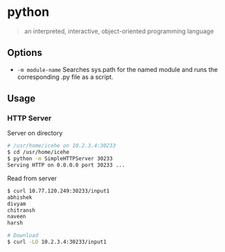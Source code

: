# python

> an interpreted, interactive, object-oriented programming language

## Options

- `-m module-name` Searches sys.path for the named module and runs the corresponding .py file as a script.

## Usage

### HTTP Server

Server on directory

```bash
# /usr/home/icehe on 10.2.3.4:30233
$ cd /usr/home/icehe
$ python -m SimpleHTTPServer 30233
Serving HTTP on 0.0.0.0 port 30233 ...
```

Read from server

```bash
$ curl 10.77.120.249:30233/input1
abhishek
divyam
chitransh
naveen
harsh

# Download
$ curl -LO 10.2.3.4:30233/input1
```

